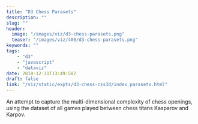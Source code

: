 ```yaml
---
title: "D3 Chess Parasets"
description: ""
slug: ""
header:
  image: "/images/viz/d3-chess-parasets.png"
  teaser: "/images/viz/400/d3-chess-parasets.png"
keywords: ""
tags:
    - "d3"
    - "javascript"
    - "dataviz"
date: 2018-12-31T13:49:58Z
draft: false
link: "/viz/static/expts/d3-chess-css3d/index_parasets.html"
---
```

An attempt to capture the multi-dimensional complexity
of chess openings, using the dataset of all games played between chess titans Kasparov and Karpov.
